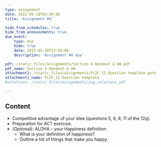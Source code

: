 ```yaml
---
type: assignment
date: 2022-05-10T03:30:00
title: 'Assignment #4'

hide_from_schedules: true
hide_from_announcments: true
due_event:
    type: due
    hide: true
    date: 2022-05-10T23:59:00
    description: 'Assignment #4 due'

pdf: /static_files/assignments/Section 4 Handout & HW.pdf
pdf_name: Section 4 Handout & HW
attachment1: /static_files/assignments/FL2F_12 Question template.pptx
attachment1_name: FL2F_12 Question template
#solutions: /static_files/assignments/asg_solutions.pdf

---
```

## Content
- Competitive advantage of your idea (questions 5, 6, 8, 11 of the 12q).
- Preparation for ACT exercise.
- (Optional):   ALOHA – your Happiness definition:
    - What is your definition of happiness?
    - Outline a list of things that make you happy.



